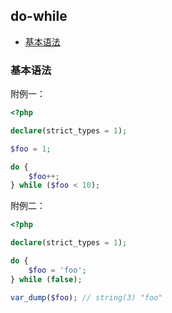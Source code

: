 ## do-while

* [基本语法](#基本语法)

### 基本语法

附例一：

```php
<?php

declare(strict_types = 1);

$foo = 1;

do {
    $foo++;
} while ($foo < 10);

```

附例二：

```php
<?php

declare(strict_types = 1);

do {
    $foo = 'foo';
} while (false);

var_dump($foo); // string(3) "foo"

```

